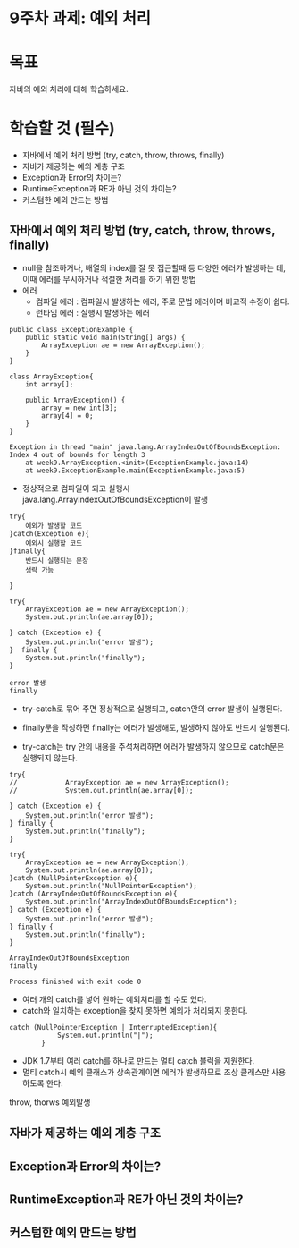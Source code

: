 # 9주차 과제: 예외 처리



# 목표

자바의 예외 처리에 대해 학습하세요.



# 학습할 것 (필수)

- 자바에서 예외 처리 방법 (try, catch, throw, throws, finally)
- 자바가 제공하는 예외 계층 구조
- Exception과 Error의 차이는?
- RuntimeException과 RE가 아닌 것의 차이는?
- 커스텀한 예외 만드는 방법



## 자바에서 예외 처리 방법 (try, catch, throw, throws, finally)

* null을 참조하거나, 배열의 index를 잘 못 접근할때 등 다양한 에러가 발생하는 데, 이때 에러를 무시하거나 적절한 처리를 하기 위한 방법
* 에러 
  * 컴파일 에러 : 컴파일시 발생하는 에러, 주로 문법 에러이며 비교적 수정이 쉽다.
  * 런타임 에러 : 실행시 발생하는 에러

```
public class ExceptionExample {
    public static void main(String[] args) {
        ArrayException ae = new ArrayException();
    }
}

class ArrayException{
    int array[];

    public ArrayException() {
        array = new int[3];
        array[4] = 0;
    }
}
```

```
Exception in thread "main" java.lang.ArrayIndexOutOfBoundsException: Index 4 out of bounds for length 3
	at week9.ArrayException.<init>(ExceptionExample.java:14)
	at week9.ExceptionExample.main(ExceptionExample.java:5)
```

* 정상적으로 컴파일이 되고 실행시 java.lang.ArrayIndexOutOfBoundsException이 발생



```
try{
	예외가 발생할 코드
}catch(Exception e){
	예외시 실행할 코드
}finally{
	반드시 실행되는 문장
	생략 가능

}
```



```
try{
    ArrayException ae = new ArrayException();
    System.out.println(ae.array[0]);

} catch (Exception e) {
    System.out.println("error 발생");
}  finally {
    System.out.println("finally");
}
```

```
error 발생
finally
```

* try-catch로 묶어 주면 정상적으로 실행되고, catch안의 error 발생이 실행된다.
* finally문을 작성하면 finally는 에러가 발생해도, 발생하지 않아도 반드시 실행된다.



* try-catch는 try 안의 내용을 주석처리하면 에러가 발생하지 않으므로 catch문은 실행되지 않는다.

```
try{
//            ArrayException ae = new ArrayException();
//            System.out.println(ae.array[0]);

} catch (Exception e) {
    System.out.println("error 발생");
} finally {
    System.out.println("finally");
}
```



```
try{
    ArrayException ae = new ArrayException();
    System.out.println(ae.array[0]);
}catch (NullPointerException e){
    System.out.println("NullPointerException");
}catch (ArrayIndexOutOfBoundsException e){
    System.out.println("ArrayIndexOutOfBoundsException");
} catch (Exception e) {
    System.out.println("error 발생");
} finally {
    System.out.println("finally");
}
```

```
ArrayIndexOutOfBoundsException
finally

Process finished with exit code 0
```

* 여러 개의 catch를 넣어 원하는 예외처리를 할 수도 있다.
* catch와 일치하는 exception을 찾지 못하면 예외가 처리되지 못한다.



```
catch (NullPointerException | InterruptedException){
            System.out.println("|");
        }
```

* JDK 1.7부터 여러 catch를 하나로 만드는 멀티 catch 블럭을 지원한다.
* 멀티 catch시 예외 클래스가 상속관계이면 에러가 발생하므로 조상 클래스만 사용하도록 한다.



throw, thorws 예외발생



## 자바가 제공하는 예외 계층 구조



## Exception과 Error의 차이는?



## RuntimeException과 RE가 아닌 것의 차이는?



## 커스텀한 예외 만드는 방법

